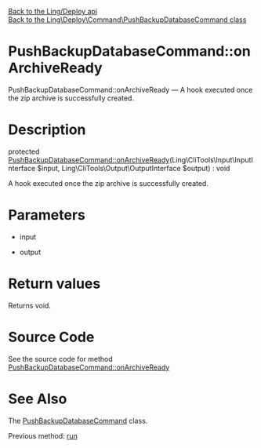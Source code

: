 [Back to the Ling/Deploy api](https://github.com/lingtalfi/Deploy/blob/master/doc/api/Ling/Deploy.md)<br>
[Back to the Ling\Deploy\Command\PushBackupDatabaseCommand class](https://github.com/lingtalfi/Deploy/blob/master/doc/api/Ling/Deploy/Command/PushBackupDatabaseCommand.md)


PushBackupDatabaseCommand::onArchiveReady
================



PushBackupDatabaseCommand::onArchiveReady — A hook executed once the zip archive is successfully created.




Description
================


protected [PushBackupDatabaseCommand::onArchiveReady](https://github.com/lingtalfi/Deploy/blob/master/doc/api/Ling/Deploy/Command/PushBackupDatabaseCommand/onArchiveReady.md)(Ling\CliTools\Input\InputInterface $input, Ling\CliTools\Output\OutputInterface $output) : void




A hook executed once the zip archive is successfully created.




Parameters
================


- input

    

- output

    


Return values
================

Returns void.








Source Code
===========
See the source code for method [PushBackupDatabaseCommand::onArchiveReady](https://github.com/lingtalfi/Deploy/blob/master/Command/PushBackupDatabaseCommand.php#L87-L122)


See Also
================

The [PushBackupDatabaseCommand](https://github.com/lingtalfi/Deploy/blob/master/doc/api/Ling/Deploy/Command/PushBackupDatabaseCommand.md) class.

Previous method: [run](https://github.com/lingtalfi/Deploy/blob/master/doc/api/Ling/Deploy/Command/PushBackupDatabaseCommand/run.md)<br>

